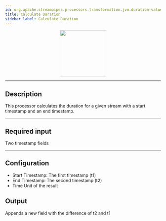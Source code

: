 ```yaml
---
id: org.apache.streampipes.processors.transformation.jvm.duration-value
title: Calculate Duration
sidebar_label: Calculate Duration
---
```


<!--
  ~ Licensed to the Apache Software Foundation (ASF) under one or more
  ~ contributor license agreements.  See the NOTICE file distributed with
  ~ this work for additional information regarding copyright ownership.
  ~ The ASF licenses this file to You under the Apache License, Version 2.0
  ~ (the "License"); you may not use this file except in compliance with
  ~ the License.  You may obtain a copy of the License at
  ~
  ~    http://www.apache.org/licenses/LICENSE-2.0
  ~
  ~ Unless required by applicable law or agreed to in writing, software
  ~ distributed under the License is distributed on an "AS IS" BASIS,
  ~ WITHOUT WARRANTIES OR CONDITIONS OF ANY KIND, either express or implied.
  ~ See the License for the specific language governing permissions and
  ~ limitations under the License.
  ~
  -->



<p align="center">
    <img src="/img/pipeline-elements/org.apache.streampipes.processors.transformation.jvm.duration-value/icon.png" width="150px;" class="pe-image-documentation"/>
</p>

***

## Description

This processor calculates the duration for a given stream with a start timestamp and an end timestamp.

***

## Required input
Two timestamp fields

***

## Configuration

* Start Timestamp: The first timestamp (t1)
* End Timestamp: The second timestamp (t2)
* Time Unit of the result

## Output
Appends a new field with the difference of t2 and t1